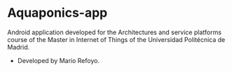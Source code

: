 # Aquaponics-app
Android application developed for the Architectures and service platforms course of the Master in Internet of Things of the Universidad Politécnica de Madrid.

- Developed by Mario Refoyo.
